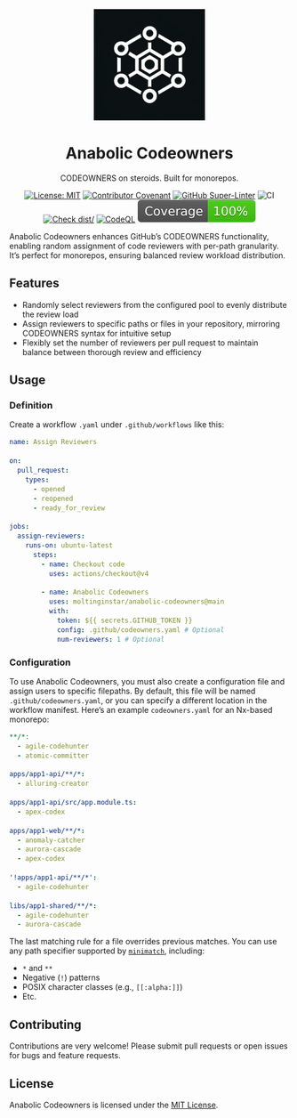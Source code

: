 <div align="center">
  <img
    src="assets/logo.png"
    alt="Anabolic Codeowners logo"
    width="200"
  />

  <h1>Anabolic Codeowners</h1>

  <p>CODEOWNERS on steroids. Built for monorepos.</p>

[![License: MIT](https://img.shields.io/badge/License-MIT-yellow.svg)](https://opensource.org/licenses/MIT)
[![Contributor Covenant](https://img.shields.io/badge/Contributor%20Covenant-2.1-4baaaa.svg)](CODE_OF_CONDUCT.md)
[![GitHub Super-Linter](https://github.com/moltinginstar/anabolic-codeowners/actions/workflows/linter.yaml/badge.svg)](https://github.com/super-linter/super-linter)
![CI](https://github.com/moltinginstar/anabolic-codeowners/actions/workflows/ci.yaml/badge.svg)
[![Check dist/](https://github.com/moltinginstar/anabolic-codeowners/actions/workflows/check-dist.yaml/badge.svg)](https://github.com/actions/typescript-action/actions/workflows/check-dist.yaml)
[![CodeQL](https://github.com/moltinginstar/anabolic-codeowners/actions/workflows/codeql-analysis.yaml/badge.svg)](https://github.com/actions/typescript-action/actions/workflows/codeql-analysis.yaml)
[![Coverage](./badges/coverage.svg)](./badges/coverage.svg)

</div>

Anabolic Codeowners enhances GitHub’s CODEOWNERS functionality, enabling random assignment of code reviewers with per-path granularity. It’s perfect for monorepos, ensuring balanced review workload distribution.

## Features

- Randomly select reviewers from the configured pool to evenly distribute the review load
- Assign reviewers to specific paths or files in your repository, mirroring CODEOWNERS syntax for intuitive setup
- Flexibly set the number of reviewers per pull request to maintain balance between thorough review and efficiency

## Usage

### Definition

Create a workflow `.yaml` under `.github/workflows` like this:

```yaml
name: Assign Reviewers

on:
  pull_request:
    types:
      - opened
      - reopened
      - ready_for_review

jobs:
  assign-reviewers:
    runs-on: ubuntu-latest
      steps:
        - name: Checkout code
          uses: actions/checkout@v4
      
        - name: Anabolic Codeowners
          uses: moltinginstar/anabolic-codeowners@main
          with:
            token: ${{ secrets.GITHUB_TOKEN }}
            config: .github/codeowners.yaml # Optional
            num-reviewers: 1 # Optional
```

### Configuration

To use Anabolic Codeowners, you must also create a configuration file and assign users to specific filepaths. By default, this file will be named `.github/codeowners.yaml`, or you can specify a different location in the workflow manifest. Here’s an example `codeowners.yaml` for an Nx-based monorepo:

```yaml
**/*:
  - agile-codehunter
  - atomic-committer

apps/app1-api/**/*:
  - alluring-creator

apps/app1-api/src/app.module.ts:
  - apex-codex

apps/app1-web/**/*:
  - anomaly-catcher
  - aurora-cascade
  - apex-codex

'!apps/app1-api/**/*':
  - agile-codehunter

libs/app1-shared/**/*:
  - agile-codehunter
  - aurora-cascade
```

The last matching rule for a file overrides previous matches. You can use any path specifier supported by [`minimatch`](https://github.com/isaacs/minimatch), including:

- `*` and `**`
- Negative (`!`) patterns
- POSIX character classes (e.g., `[[:alpha:]]`)
- Etc.

## Contributing

Contributions are very welcome! Please submit pull requests or open issues for bugs and feature requests.

## License

Anabolic Codeowners is licensed under the [MIT License](LICENSE).
